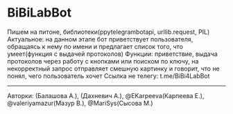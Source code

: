 # BiBiLabBot
Пишем на питоне, библиотеки(ppytelegrambotapi, urllib.request, PIL)
Актуальное: на данном этапе бот приветствует пользователя, обращаясь к нему по имени и предлагает список того, что умеет(функция с выдачей протоколов)
Функции: приветствие, выдача протоколов через работу с кнопками или поиском по ключу, на некорректный запрос отправляет смешную картинку и говорит, что не понял, чего пользователь хочет
Ссылка не телегу: t.me/BiBi4LabBot
_____________
Авторки: (Балашова А.), (Дахневич А.), @EKarpeeva(Карпеева Е.), @valeriyamazur(Мазур В.), @MariSys(Сысова М.)
